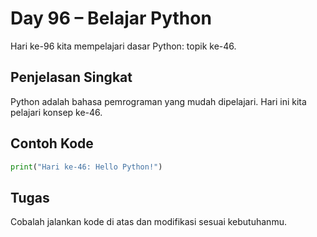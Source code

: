 # Day 96 – Belajar Python

Hari ke-96 kita mempelajari dasar Python: topik ke-46.

## Penjelasan Singkat

Python adalah bahasa pemrograman yang mudah dipelajari. Hari ini kita pelajari konsep ke-46.

## Contoh Kode

```python
print("Hari ke-46: Hello Python!")
```

## Tugas

Cobalah jalankan kode di atas dan modifikasi sesuai kebutuhanmu.
